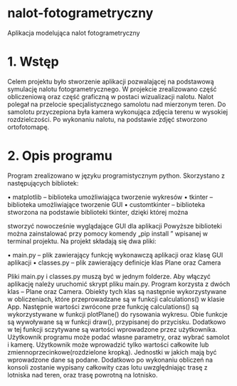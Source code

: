 # nalot-fotogrametryczny
Aplikacja modelująca nalot fotogrametryczny

# 1. Wstęp

Celem projektu było stworzenie aplikacji pozwalającej na podstawową symulację nalotu
fotogrametrycznego. W projekcie zrealizowano część obliczeniową oraz część graficzną w postaci
wizualizacji nalotu. Nalot polegał na przelocie specjalistycznego samolotu nad mierzonym teren. Do
samolotu przyczepiona była kamera wykonująca zdjęcia terenu w wysokiej rozdzielczości. Po
wykonaniu nalotu, na podstawie zdjęć stworzono ortofotomapę.

# 2. Opis programu

Program zrealizowano w języku programistycznym python. Skorzystano z następujących
bibliotek:

• matplotlib – biblioteka umożliwiająca tworzenie wykresów
• tkinter – biblioteka umożliwiające tworzenie GUI
• customtkinter – biblioteka stworzona na podstawie biblioteki tkinter, dzięki której można

stworzyć nowocześnie wyglądające GUI dla aplikacji
Powyższe biblioteki można zainstalować przy pomocy komendy „pip install <nazwa biblioteki>”
wpisanej w terminal projektu. Na projekt składają się dwa pliki:

• main.py – plik zawierający funkcję wykonawczą aplikacji oraz klasę GUI aplikacji
• classes.py – plik zawierający definicje klas Plane oraz Camera

Pliki main.py i classes.py muszą być w jednym folderze. Aby włączyć aplikację należy uruchomić
skrypt pliku main.py.
Program korzysta z dwóch klas – Plane oraz Camera. Obiekty tych klas są następnie
wykorzystywane w obliczeniach, które przeprowadzane są w funkcji calculations() w klasie App.
Następnie wartości zwrócone prze funkcję calculations() są wykorzystywane w funkcji plotPlane() do
rysowania wykresu. Obie funkcje są wywoływane są w funkcji draw(), przypisanej do przycisku.
Dodatkowo w tej funkcji sczytywane są wartości wprowadzone przez użytkownika.
Użytkownik programu może podać własne parametry, oraz wybrać samolot i kamerę.
Użytkownik może wprowadzić tylko wartości całkowite lub zmiennoprzecinkowe(rozdzielone
kropką). Jednostki w jakich mają być wprowadzone dane są podane. Dodatkowo po wykonaniu
obliczeń na konsoli zostanie wypisany całkowity czas lotu uwzględniając trasę z lotniska nad teren,
oraz trasę powrotną na lotnisko.
